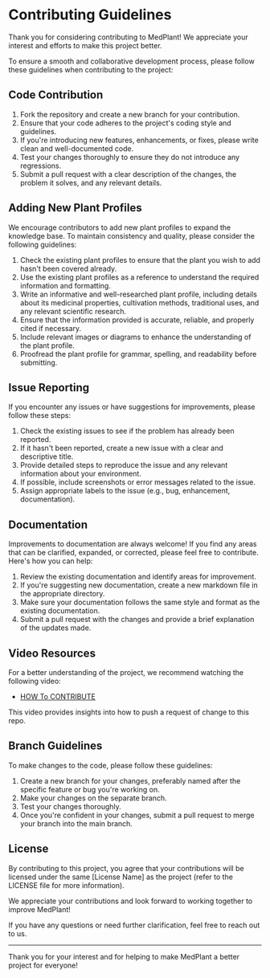 # Contributing Guidelines

Thank you for considering contributing to MedPlant! We appreciate your interest and efforts to make this project better.

To ensure a smooth and collaborative development process, please follow these guidelines when contributing to the project:

## Code Contribution

1. Fork the repository and create a new branch for your contribution.
2. Ensure that your code adheres to the project's coding style and guidelines.
3. If you're introducing new features, enhancements, or fixes, please write clean and well-documented code.
4. Test your changes thoroughly to ensure they do not introduce any regressions.
5. Submit a pull request with a clear description of the changes, the problem it solves, and any relevant details.

## Adding New Plant Profiles

We encourage contributors to add new plant profiles to expand the knowledge base. To maintain consistency and quality, please consider the following guidelines:

1. Check the existing plant profiles to ensure that the plant you wish to add hasn't been covered already.
2. Use the existing plant profiles as a reference to understand the required information and formatting.
3. Write an informative and well-researched plant profile, including details about its medicinal properties, cultivation methods, traditional uses, and any relevant scientific research.
4. Ensure that the information provided is accurate, reliable, and properly cited if necessary.
5. Include relevant images or diagrams to enhance the understanding of the plant profile.
6. Proofread the plant profile for grammar, spelling, and readability before submitting.

## Issue Reporting

If you encounter any issues or have suggestions for improvements, please follow these steps:

1. Check the existing issues to see if the problem has already been reported.
2. If it hasn't been reported, create a new issue with a clear and descriptive title.
3. Provide detailed steps to reproduce the issue and any relevant information about your environment.
4. If possible, include screenshots or error messages related to the issue.
5. Assign appropriate labels to the issue (e.g., bug, enhancement, documentation).

## Documentation

Improvements to documentation are always welcome! If you find any areas that can be clarified, expanded, or corrected, please feel free to contribute. Here's how you can help:

1. Review the existing documentation and identify areas for improvement.
2. If you're suggesting new documentation, create a new markdown file in the appropriate directory.
3. Make sure your documentation follows the same style and format as the existing documentation.
4. Submit a pull request with the changes and provide a brief explanation of the updates made.

## Video Resources

For a better understanding of the project, we recommend watching the following video:

- [HOW To CONTRIBUTE](https://youtu.be/c6b6B9oN4Vg)

This video provides insights into how to push a request of change to this repo.

## Branch Guidelines

To make changes to the code, please follow these guidelines:

1. Create a new branch for your changes, preferably named after the specific feature or bug you're working on.
2. Make your changes on the separate branch.
3. Test your changes thoroughly.
4. Once you're confident in your changes, submit a pull request to merge your branch into the main branch.

## License

By contributing to this project, you agree that your contributions will be licensed under the same [License Name] as the project (refer to the LICENSE file for more information).

We appreciate your contributions and look forward to working together to improve MedPlant!

If you have any questions or need further clarification, feel free to reach out to us.

---

Thank you for your interest and for helping to make MedPlant a better project for everyone!
